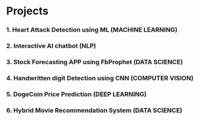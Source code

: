 # Projects
### 1. Heart Attack Detection using ML (MACHINE LEARNING)
### 2. Interactive AI chatbot (NLP)
### 3. Stock Forecasting APP using FbProphet (DATA SCIENCE)
### 4. Handwritten digit Detection using CNN (COMPUTER VISION)
### 5. DogeCoin Price Prediction (DEEP LEARNING)
### 6. Hybrid Movie Recommendation System (DATA SCIENCE)


